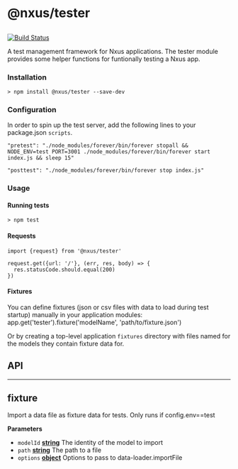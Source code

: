 # @nxus/tester

## 

[![Build Status](https://travis-ci.org/nxus/tester.svg?branch=master)](https://travis-ci.org/nxus/tester)

A test management framework for Nxus applications.  The tester module provides some helper functions for funtionally testing a Nxus app.

### Installation

    > npm install @nxus/tester --save-dev

### Configuration

In order to spin up the test server, add the following lines to your package.json `scripts`.

    "pretest": "./node_modules/forever/bin/forever stopall && NODE_ENV=test PORT=3001 ./node_modules/forever/bin/forever start index.js && sleep 15"

    "posttest": "./node_modules/forever/bin/forever stop index.js"

### Usage

#### Running tests

    > npm test

#### Requests

    import {request} from '@nxus/tester'

    request.get({url: '/'}, (err, res, body) => {
      res.statusCode.should.equal(200)
    })

#### Fixtures

You can define fixtures (json or csv files with data to load during test startup) manually in your application modules:
    app.get('tester').fixture('modelName', 'path/to/fixture.json')

Or by creating a top-level application `fixtures` directory with files named for the models they contain fixture data for.

## API

* * *

## fixture

Import a data file as fixture data for tests. Only runs if config.env==test

**Parameters**

-   `modelId` **[string](https://developer.mozilla.org/en-US/docs/Web/JavaScript/Reference/Global_Objects/String)** The identity of the model to import
-   `path` **[string](https://developer.mozilla.org/en-US/docs/Web/JavaScript/Reference/Global_Objects/String)** The path to a file
-   `options` **[object](https://developer.mozilla.org/en-US/docs/Web/JavaScript/Reference/Global_Objects/Object)** Options to pass to data-loader.importFile
